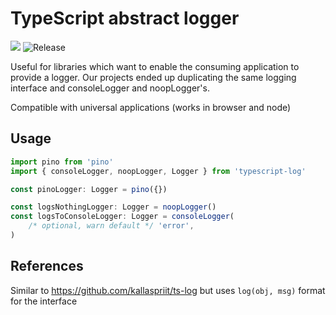 # TypeScript abstract logger

![](https://img.shields.io/npm/v/typescript-log.svg)
![Release](https://github.com/sevenwestmedia-labs/typescript-log/workflows/Release/badge.svg)

Useful for libraries which want to enable the consuming application to provide a logger. Our projects ended up duplicating the same logging interface and consoleLogger and noopLogger's.

Compatible with universal applications (works in browser and node)

## Usage

```ts
import pino from 'pino'
import { consoleLogger, noopLogger, Logger } from 'typescript-log'

const pinoLogger: Logger = pino({})

const logsNothingLogger: Logger = noopLogger()
const logsToConsoleLogger: Logger = consoleLogger(
    /* optional, warn default */ 'error',
)
```

## References

Similar to https://github.com/kallaspriit/ts-log but uses `log(obj, msg)` format for the interface
